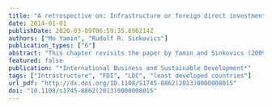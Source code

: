 ```yaml
---
title: "A retrospective on: Infrastructure or foreign direct investment?"
date: 2014-01-01
publishDate: 2020-03-09T06:59:35.696214Z
authors: ["Mo Yamin", "Rudolf R. Sinkovics"]
publication_types: ["6"]
abstract: "This chapter revisits the paper by Yamin and Sinkovics (2009) on the paradoxical relationship between MNE current strategies and economic development. There is evidence that positive developmental impacts of FDI flows are conditional on high levels of human capital and thus on the existence of ‘good’ infrastructure in recipient countries.The chapter makes a conceptual contribution and critically evaluates the key points made in the Yamin and Sinkovics (2009) paper.The build-up of infrastructure and enhancement of domestic capabilities are important underpinnings of sustainable development. ‘Good’ infrastructure, especially basic social infrastructure, is the rock on which otherwise marginalised individuals, groups and country governments can build capabilities.The chapter draws attention to the ‘prisoner dilemma’ nature of the relationship between MNEs and host governments. Dominant MNE strategies in LDCs create a low payoff for both parties. To proceed towards mutually beneficial outcomes in the MNE–LDC relationship, credible and sustained co-operation between the parties are necessary. Research in the area of mutual value creation has only just emerged in the domain of IB.Progressing towards ‘sustainability’ requires that MNE managers are advised to develop a global capability in ‘social embeddedness’. LDCs have great potential of becoming strategic markets and important sites for new product and service development. To pursue these opportunities requires credible and sustained commitment to mutual value creation.This chapter shows that the relationship between MNE strategies and economic development is a contested one. The paper by Yamin and Sinkovics (2009) was one of the first in the domain of IB to suggest that developmental impacts of FDI are contingent on the existence of good infrastructure in recipient countries."
featured: false
publication: "*International Business and Sustainable Development*"
tags: ["Intrastructure", "FDI", "LDC", "least developed countries"]
url_pdf: "http://dx.doi.org/10.1108/S1745-8862(2013)0000008015"
doi: "10.1108/s1745-8862(2013)0000008015"
---
```


